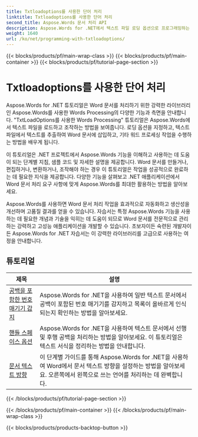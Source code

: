 ```yaml
---
title: Txtloadoptions를 사용한 단어 처리
linktitle: Txtloadoptions를 사용한 단어 처리
second_title: Aspose.Words 문서 처리 API
description: Aspose.Words for .NET에서 텍스트 파일 로딩 옵션으로 프로그래밍하는 방법을 알아보세요. C#의 단계별 튜토리얼과 샘플 코드를 통해 인코딩 지정, 알 수 없는 문자 무시, 줄 바꿈 처리 등을 알아보세요.
weight: 1640
url: /ko/net/programming-with-txtloadoptions/
---
```


{{< blocks/products/pf/main-wrap-class >}}
{{< blocks/products/pf/main-container >}}
{{< blocks/products/pf/tutorial-page-section >}}

# Txtloadoptions를 사용한 단어 처리

Aspose.Words for .NET 튜토리얼은 Word 문서를 처리하기 위한 강력한 라이브러리인 Aspose.Words를 사용한 Words Processing의 다양한 기능과 측면을 안내합니다. "TxtLoadOptions를 사용한 Words Processing" 튜토리얼은 Aspose.Words에서 텍스트 파일을 로드하고 조작하는 방법을 보여줍니다. 로딩 옵션을 지정하고, 텍스트 파일에서 텍스트를 추출하여 Word 문서에 삽입하고, 기타 워드 프로세싱 작업을 수행하는 방법을 배우게 됩니다.

이 튜토리얼은 .NET 프로젝트에서 Aspose.Words 기능을 이해하고 사용하는 데 도움이 되는 단계별 지침, 샘플 코드 및 자세한 설명을 제공합니다. Word 문서를 만들거나, 편집하거나, 변환하거나, 조작해야 하는 경우 이 튜토리얼은 작업을 성공적으로 완료하는 데 필요한 지식을 제공합니다. 다양한 기능을 살펴보고 .NET 애플리케이션에서 Word 문서 처리 요구 사항에 맞게 Aspose.Words를 최대한 활용하는 방법을 알아보세요.

Aspose.Words를 사용하면 Word 문서 처리 작업을 효과적으로 자동화하고 생산성을 개선하며 고품질 결과를 얻을 수 있습니다. 자습서는 특정 Aspose.Words 기능을 사용하는 데 필요한 개념과 기술을 익히는 데 도움이 되므로 Word 문서를 전문적으로 관리하는 강력하고 고성능 애플리케이션을 개발할 수 있습니다. 초보자이든 숙련된 개발자이든 Aspose.Words for .NET 자습서는 이 강력한 라이브러리를 고급으로 사용하는 여정을 안내합니다.

 ## 튜토리얼
| 제목 | 설명 |
| --- | --- |
| [공백을 포함한 번호 매기기 감지](./detect-numbering-with-whitespaces/) | Aspose.Words for .NET을 사용하여 일반 텍스트 문서에서 공백이 포함된 번호 매기기를 감지하고 목록이 올바르게 인식되는지 확인하는 방법을 알아보세요. |
| [핸들 스페이스 옵션](./handle-spaces-options/) | Aspose.Words for .NET을 사용하여 텍스트 문서에서 선행 및 후행 공백을 처리하는 방법을 알아보세요. 이 튜토리얼은 텍스트 서식을 정리하는 방법을 안내합니다. |
| [문서 텍스트 방향](./document-text-direction/) | 이 단계별 가이드를 통해 Aspose.Words for .NET을 사용하여 Word에서 문서 텍스트 방향을 설정하는 방법을 알아보세요. 오른쪽에서 왼쪽으로 쓰는 언어를 처리하는 데 완벽합니다. |
{{< /blocks/products/pf/tutorial-page-section >}}

{{< /blocks/products/pf/main-container >}}
{{< /blocks/products/pf/main-wrap-class >}}

{{< blocks/products/products-backtop-button >}}
